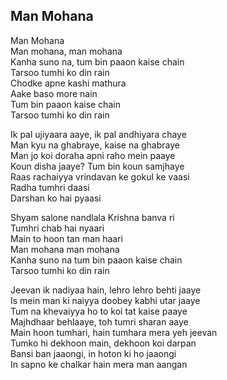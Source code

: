 ## Man Mohana

Man Mohana  
Man mohana, man mohana  
Kanha suno na, tum bin paaon kaise chain  
Tarsoo tumhi ko din rain  
Chodke apne kashi mathura  
Aake baso more nain  
Tum bin paaon kaise chain  
Tarsoo tumhi ko din rain

Ik pal ujiyaara aaye, ik pal andhiyara chaye  
Man kyu na ghabraye, kaise na ghabraye  
Man jo koi doraha apni raho mein paaye  
Koun disha jaaye? Tum bin koun samjhaye  
Raas rachaiyya vrindavan ke gokul ke vaasi  
Radha tumhri daasi  
Darshan ko hai pyaasi

Shyam salone nandlala Krishna banva ri  
Tumhri chab hai nyaari  
Main to hoon tan man haari  
Man mohana man mohana  
Kanha suno na tum bin paaon kaise chain  
Tarsoo tumhi ko din rain

Jeevan ik nadiyaa hain, lehro lehro behti jaaye  
Is mein man ki naiyya doobey kabhi utar jaaye  
Tum na khevaiyya ho to koi tat kaise paaye  
Majhdhaar behlaaye, toh tumri sharan aaye  
Main hoon tumhari, hain tumhara mera yeh jeevan  
Tumko hi dekhoon main, dekhoon koi darpan  
Bansi ban jaaongi, in hoton ki ho jaaongi  
In sapno ke chalkar hain mera man aangan

